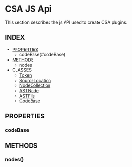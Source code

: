 # CSA JS Api

This section describes the js API used to create CSA plugins.

## INDEX

 - [PROPERTIES](#properties)
	 - codeBase(#codeBase)
 - [METHODS](#methods)
	 - [nodes](#nodes)
 - CLASSES
	 - [Token](api-token.md)
	 - [SourceLocation](api-sourcelocation.md)
	 - [NodeCollection](api-nodecollection.md)
	 - [ASTNode](api-astnode.md)
	 - [ASTFile](api-astfile.md)
	 - [CodeBase](api-codebase.md)


## PROPERTIES

### codeBase

## METHODS

### nodes()

